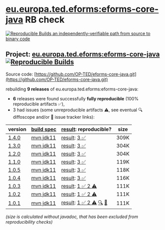 [eu.europa.ted.eforms:eforms-core-java](https://central.sonatype.com/artifact/eu.europa.ted.eforms/eforms-core-java/versions) RB check
=======

[![Reproducible Builds](https://reproducible-builds.org/images/logos/rb.svg) an independently-verifiable path from source to binary code](https://reproducible-builds.org/)

## Project: [eu.europa.ted.eforms:eforms-core-java](https://central.sonatype.com/artifact/eu.europa.ted.eforms/eforms-core-java/versions) [![Reproducible Builds](https://img.shields.io/endpoint?url=https://raw.githubusercontent.com/jvm-repo-rebuild/reproducible-central/master/content/eu/europa/ted/eforms/eforms-core-java/badge.json)](https://github.com/jvm-repo-rebuild/reproducible-central/blob/master/content/eu/europa/ted/eforms/eforms-core-java/README.md)

Source code: [https://github.com/OP-TED/eforms-core-java.git](https://github.com/OP-TED/eforms-core-java.git)

rebuilding **9 releases** of eu.europa.ted.eforms:eforms-core-java:
- **6** releases were found successfully **fully reproducible** (100% reproducible artifacts :white_check_mark:),
- 3 had issues (some unreproducible artifacts :warning:, see eventual :mag: diffoscope and/or :memo: issue tracker links):

| version | [build spec](/BUILDSPEC.md) | [result](https://reproducible-builds.org/docs/jvm/): reproducible? | size |
| -- | --------- | ------ | -- |
| [1.4.0](https://central.sonatype.com/artifact/eu.europa.ted.eforms/eforms-core-java/1.4.0/pom) | [mvn jdk11](eforms-core-java-1.4.0.buildspec) | [result](eforms-core-java-1.4.0.buildinfo): [3 :white_check_mark: ](eforms-core-java-1.4.0.buildcompare) | 309K |
| [1.3.0](https://central.sonatype.com/artifact/eu.europa.ted.eforms/eforms-core-java/1.3.0/pom) | [mvn jdk11](eforms-core-java-1.3.0.buildspec) | [result](eforms-core-java-1.3.0.buildinfo): [3 :white_check_mark: ](eforms-core-java-1.3.0.buildcompare) | 304K |
| [1.2.0](https://central.sonatype.com/artifact/eu.europa.ted.eforms/eforms-core-java/1.2.0/pom) | [mvn jdk11](eforms-core-java-1.2.0.buildspec) | [result](eforms-core-java-1.2.0.buildinfo): [3 :white_check_mark: ](eforms-core-java-1.2.0.buildcompare) | 304K |
| [1.1.0](https://central.sonatype.com/artifact/eu.europa.ted.eforms/eforms-core-java/1.1.0/pom) | [mvn jdk11](eforms-core-java-1.1.0.buildspec) | [result](eforms-core-java-1.1.0.buildinfo): [3 :white_check_mark: ](eforms-core-java-1.1.0.buildcompare) | 119K |
| [1.0.5](https://central.sonatype.com/artifact/eu.europa.ted.eforms/eforms-core-java/1.0.5/pom) | [mvn jdk11](eforms-core-java-1.0.5.buildspec) | [result](eforms-core-java-1.0.5.buildinfo): [3 :white_check_mark: ](eforms-core-java-1.0.5.buildcompare) | 118K |
| [1.0.4](https://central.sonatype.com/artifact/eu.europa.ted.eforms/eforms-core-java/1.0.4/pom) | [mvn jdk11](eforms-core-java-1.0.4.buildspec) | [result](eforms-core-java-1.0.4.buildinfo): [3 :white_check_mark: ](eforms-core-java-1.0.4.buildcompare) | 116K |
| [1.0.3](https://central.sonatype.com/artifact/eu.europa.ted.eforms/eforms-core-java/1.0.3/pom) | [mvn jdk11](eforms-core-java-1.0.3.buildspec) | [result](eforms-core-java-1.0.3.buildinfo): [1 :white_check_mark:  2 :warning:](eforms-core-java-1.0.3.buildcompare) | 111K |
| [1.0.2](https://central.sonatype.com/artifact/eu.europa.ted.eforms/eforms-core-java/1.0.2/pom) | [mvn jdk11](eforms-core-java-1.0.2.buildspec) | [result](eforms-core-java-1.0.2.buildinfo): [1 :white_check_mark:  2 :warning:](eforms-core-java-1.0.2.buildcompare) | 111K |
| [1.0.1](https://central.sonatype.com/artifact/eu.europa.ted.eforms/eforms-core-java/1.0.1/pom) | [mvn jdk11](eforms-core-java-1.0.1.buildspec) | [result](eforms-core-java-1.0.1.buildinfo): [1 :white_check_mark:  2 :warning:](eforms-core-java-1.0.1.buildcompare) [:mag:](eforms-core-java-1.0.1.diffoscope) [:memo:](https://github.com/OP-TED/eforms-core-java/pull/12) | 111K |

<i>(size is calculated without javadoc, that has been excluded from reproducibility checks)</i>
